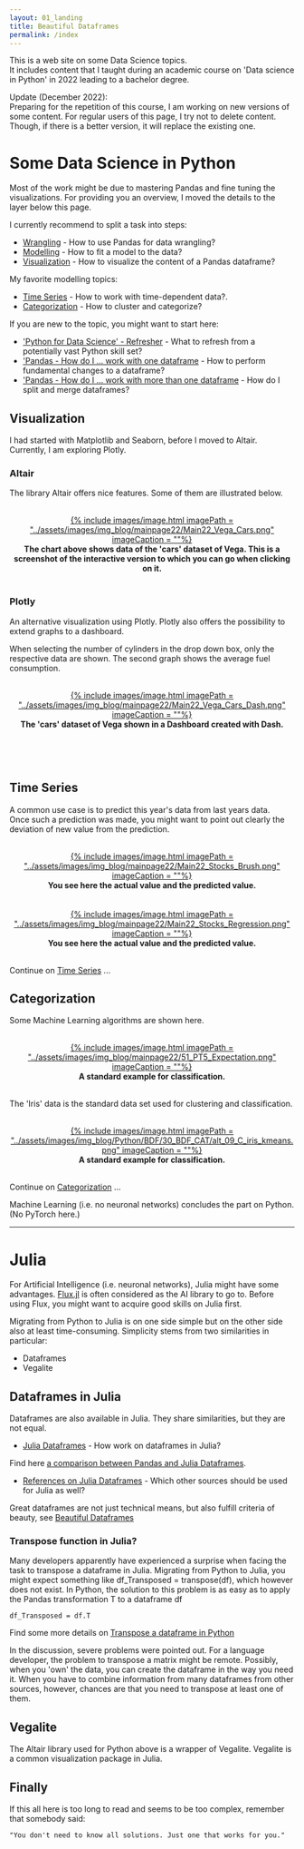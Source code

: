 ```yaml
---
layout: 01_landing
title: Beautiful Dataframes
permalink: /index
---
```



This is a web site on some Data Science topics.<br>
It includes content that I taught during an academic course on 'Data science in Python' in 2022 leading to a bachelor degree.<br>

Update (December 2022):<br>
Preparing for the repetition of this course, I am working on new versions of some content. For regular users of this page, I try not to delete content. Though, if there is a better version, it will replace the existing one.<br>

# Some Data Science in Python

Most of the work might be due to mastering Pandas and fine tuning the visualizations.
For providing you an overview, I moved the details to the layer below this page.

I currently recommend to split a task into steps:
- [Wrangling](pandas_wrangling) - How to use Pandas for data wrangling?
- [Modelling](pandas_modelling) - How to fit a model to the data?
- [Visualization](pandas_visualization) - How to visualize the content of a Pandas dataframe?

My favorite modelling topics:
- [Time Series](time_series_overview) - How to work with time-dependent data?.
- [Categorization](cat_story) - How to cluster and categorize?

If you are new to the topic, you might want to start here:
- ['Python for Data Science' - Refresher](python_refresher) - What to refresh from a potentially vast Python skill set?
- ['Pandas - How do I ... work with one dataframe](pandas_how_do_I) - How to perform fundamental changes to a dataframe?
- ['Pandas - How do I ... work with more than one dataframe](pandas_two_df) - How do I split and merge dataframes?


## Visualization

I had started with Matplotlib and Seaborn, before I moved to Altair. Currently, I am exploring Plotly.

### Altair

The library Altair offers nice features. Some of them are illustrated below.

<br>
<center>
<a href="vega_cars_multi_selection">
{% include images/image.html imagePath = "../assets/images/img_blog/mainpage22/Main22_Vega_Cars.png" imageCaption =  ""%}
</a>
<br><b>
The chart above shows data of the 'cars' dataset of Vega. This is a screenshot of the interactive version to which you can go when clicking on it.
 </b><br>
</center>
<br>

### Plotly

An alternative visualization using Plotly. Plotly also offers the possibility to extend graphs to a dashboard. <br>

When selecting the number of cylinders in the drop down box, only the respective data are shown. The second graph shows the average fuel consumption.

<br>
<center>
<a href="dash_overview">
{% include images/image.html imagePath = "../assets/images/img_blog/mainpage22/Main22_Vega_Cars_Dash.png" imageCaption =  ""%}
</a>
<br><b>
The 'cars' dataset of Vega shown in a Dashboard created with Dash.
 
</b><br>
</center>
<br>



## Time Series

A common use case is to predict this year's data from last years data. <br>
Once such a prediction was made, you might want to point out clearly the deviation of new value from the prediction. 

<br>
<center>
<a href="time_series_brush">
{% include images/image.html imagePath = "../assets/images/img_blog/mainpage22/Main22_Stocks_Brush.png" imageCaption =  ""%}
</a>
<br><b>
You see here the actual value and the predicted value. 
</b><br>
</center>
<br>


<br>
<center>
<a href="time_series_regression">
{% include images/image.html imagePath = "../assets/images/img_blog/mainpage22/Main22_Stocks_Regression.png" imageCaption =  ""%}
</a>
<br><b>
You see here the actual value and the predicted value. 
</b><br>
</center>
<br>

Continue on [Time Series](time_series_overview) ...


## Categorization

Some Machine Learning algorithms are shown here.<br>

<br>
<center>
<a href="cat_overview">
{% include images/image.html imagePath = "../assets/images/img_blog/mainpage22/51_PT5_Expectation.png" imageCaption =  ""%}
</a>
<br><b>
A standard example for classification.
</b><br>
</center>
<br>


The 'Iris' data is the standard data set used for clustering and classification.

<br>
<center>
<a href="cat_kmeans">
{% include images/image.html imagePath = "../assets/images/img_blog/Python/BDF/30_BDF_CAT/alt_09_C_iris_kmeans.png" imageCaption =  ""%}
</a>
<br><b>
A standard example for classification.
</b><br>
</center>
<br>

Continue on [Categorization](cat_overview) ... 

Machine Learning (i.e. no neuronal networks) concludes the part on Python. (No PyTorch here.)

---

# Julia


For Artificial Intelligence (i.e. neuronal networks), Julia might have some advantages. 
[Flux.jl](https://fluxml.ai/Flux.jl/stable/) is often considered as the AI library to go to. Before using Flux, you might want to acquire good skills on Julia first.

Migrating from Python to Julia is on one side simple but on the other side also at least time-consuming.
Simplicity stems from two similarities in particular:
- Dataframes
- Vegalite

## Dataframes in Julia

Dataframes are also available in Julia. They share similarities, but they are not equal.  

- [Julia Dataframes](julia_df) - How work on dataframes in Julia?


Find here [a comparison between Pandas and Julia Dataframes]().

- [References on Julia Dataframes](julia_references) - Which other sources should be used for Julia as well?

Great dataframes are not just technical means, but also fulfill criteria of beauty, see [Beautiful Dataframes](beautiful_dataframes)


### Transpose function in Julia?

Many developers apparently have experienced a surprise when facing the task to transpose a dataframe in Julia. 
Migrating from Python to Julia, you might expect something like df_Transposed = transpose(df), which however does not exist.
In Python, the solution to this problem is as easy as to apply the Pandas transformation T to a dataframe df

>
    df_Transposed = df.T

Find some more details on [Transpose a dataframe in Python](pandas_transpose)

In the discussion, severe problems were pointed out. For a language developer, the problem to transpose a matrix might be remote. Possibly, when you 'own' the data, you can create the dataframe in the way you need it. When you have to combine information from many dataframes from other sources, however, chances are that you need to transpose at least one of them.

## Vegalite

The Altair library used for Python above is a wrapper of Vegalite. Vegalite is a common visualization package in Julia.


## Finally

If this all here is too long to read and seems to be too complex, remember that somebody said:

>
    "You don't need to know all solutions. Just one that works for you."
    